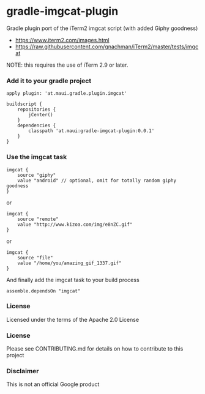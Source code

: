 # gradle-imgcat-plugin

Gradle plugin port of the iTerm2 imgcat script (with added Giphy goodness)

* https://www.iterm2.com/images.html
* https://raw.githubusercontent.com/gnachman/iTerm2/master/tests/imgcat

NOTE: this requires the use of iTerm 2.9 or later.


### Add it to your gradle project

```
apply plugin: 'at.maui.gradle.plugin.imgcat'

buildscript {
    repositories {
        jCenter()
    }
    dependencies {
        classpath 'at.maui:gradle-imgcat-plugin:0.0.1'
    }
}
```

### Use the imgcat task

```
imgcat {
    source "giphy"
    value "android" // optional, omit for totally random giphy goodness
}
```

or

```
imgcat {
    source "remote"
    value "http://www.kizoa.com/img/e8nZC.gif"
}
```

or

```
imgcat {
    source "file"
    value "/home/you/amazing_gif_1337.gif"
}
```

And finally add the imgcat task to your build process

```
assemble.dependsOn "imgcat"
```

### License

Licensed under the terms of the Apache 2.0 License

### License

Please see CONTRIBUTING.md for details on how to contribute to this project

### Disclaimer

This is not an official Google product
